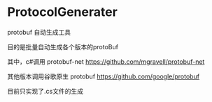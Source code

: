 # ProtocolGenerater

protobuf 自动生成工具

目的是批量自动生成各个版本的protoBuf

其中，c#调用 protobuf-net https://github.com/mgravell/protobuf-net

其他版本调用谷歌原生 protobuf https://github.com/google/protobuf

目前只实现了.cs文件的生成
